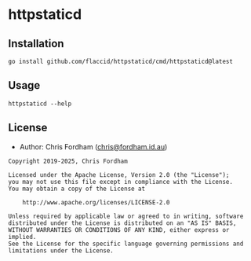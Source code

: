 # httpstaticd

## Installation

`go install github.com/flaccid/httpstaticd/cmd/httpstaticd@latest`

## Usage

`httpstaticd --help`

## License

- Author: Chris Fordham (<chris@fordham.id.au>)

```text
Copyright 2019-2025, Chris Fordham

Licensed under the Apache License, Version 2.0 (the "License");
you may not use this file except in compliance with the License.
You may obtain a copy of the License at

    http://www.apache.org/licenses/LICENSE-2.0

Unless required by applicable law or agreed to in writing, software
distributed under the License is distributed on an "AS IS" BASIS,
WITHOUT WARRANTIES OR CONDITIONS OF ANY KIND, either express or implied.
See the License for the specific language governing permissions and
limitations under the License.
```
